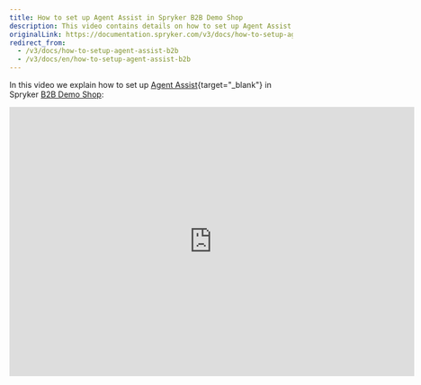 ```yaml
---
title: How to set up Agent Assist in Spryker B2B Demo Shop
description: This video contains details on how to set up Agent Assist in Spryker B2B Demo Shop.
originalLink: https://documentation.spryker.com/v3/docs/how-to-setup-agent-assist-b2b
redirect_from:
  - /v3/docs/how-to-setup-agent-assist-b2b
  - /v3/docs/en/how-to-setup-agent-assist-b2b
---
```


In this video we explain how to set up [Agent Assist](/docs/scos/dev/features/202001.0/company-account-management/agent-assist/agent-assist.html){target="_blank"} in Spryker [B2B Demo Shop](https://documentation.spryker.com/v4/docs/demoshops#b2b-demo-shop):

<iframe src="https://fast.wistia.net/embed/iframe/86ixsrlfi5" title="How to set up Agent Assist in Spryker" allowtransparency="true" frameborder="0" scrolling="no" class="wistia_embed" name="wistia_embed" allowfullscreen="0" mozallowfullscreen="0" webkitallowfullscreen="0" oallowfullscreen="0" msallowfullscreen="0" width="720" height="480"></iframe>

